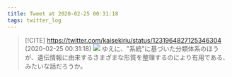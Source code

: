 ```yaml
---
title: Tweet at 2020-02-25 00:31:18
tags: twitter_log
---
```


> [!CITE] https://twitter.com/kaisekiriu/status/1231964827125346304 (2020-02-25 00:31:18)
> ![](https://twitter.com/kaisekiriu/status/1231964827125346304)
> ゆえに、"系統"に基づいた分類体系のほうが、遺伝情報に由来するさまざまな形質を整理するのにより有用である、みたいな話だろうか。
